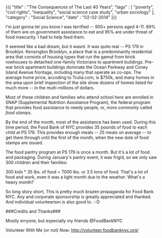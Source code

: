 {{{
    "title"    : "The Consequences of The Last 40 Years",
    "tags"     : [ "poverty", "civil rights", "inequality", "social science case study", "urban sociology" ],
    "category" : "Social Science",
    "date"     : "02-02-2014"
}}} 

I'm just gonna let you know I was terrified  -- 900+ persons aged 4-11. 89% of them are on government assistance to eat and 95% are under threat of food insecurity. I had to help feed them.

It seemed like a bad dream, but it wasnt. It was quite real -- PS 179 in Brooklyn. Kensington Brooklyn, a place that is a predominantly residential area that consists of housing types that run the gamut from brick rowhouses to detached one-family Victorians to apartment buildings. Pre-war brick apartment buildings dominate the Ocean Parkway and Coney Island Avenue frontage, including many that operate as co-ops.  The average home price, accoding to Trulia.com, is $750k, and many homes in the area upon brief inspection of the site show dozens of homes listed for much more -- in the multi-millions of dollars.

Most of these children and families who attend school here are enrolled in SNAP (Supplemental Nutrition Assistance Program), the federal program that provides food assistance to needy people, or, more commonly called <i>food stamps</i>. 

By the end of the month, most of the assistance has been used. During this time period, the Food Bank of NYC provides 35 pounds of food to each child at PS 179. This provides enough meals -- 25 meals on average -- to get them through until the first of the month, when the new dole of food stamps are issued.

The food pantry program at PS 179 is once a month. But it's a lot of food and packaging. During January's pantry event, it was frigid, so we only saw 300 children and their families: 

300 kids * 35 lbs. of food = 7000 lbs. or 3.5 tons of food. That's a lot of food and work, even it was a light month due to the weather. What's a heavy month?

So long story short, This is pretty much brazen propaganda for Food Bank NYC. Any and corporate sponsorship is greatly appreciated and thanked. And individual volunteerism is also good to. :-D

###Credits and Thanks###

Mostly erryone, but especially my friends @FoodBankNYC

Volunteer With Me (or not) Now: http://volunteer.foodbanknyc.org/
